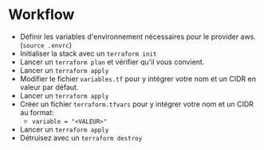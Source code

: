 # Workflow

* Définir les variables d'environnement nécessaires pour le provider aws. (`source .envrc`)
* Initialiser la stack avec un `terraform init`
* Lancer un `terraform plan` et vérifier qu'il vous convient.
* Lancer un `terraform apply`
* Modifier le fichier `variables.tf` pour y intégrer votre nom et un CIDR en valeur par défaut.
* Lancer un `terraform apply`
* Créer un fichier `terraform.tfvars` pour y intégrer votre nom et un CIDR au format:
  * `variable = "<VALEUR>"`
* Lancer un `terraform apply`
* Détruisez avec un `terraform destroy`

